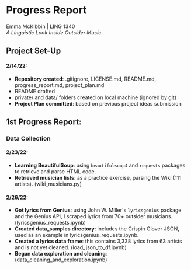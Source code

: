 # Progress Report
Emma McKibbin | LING 1340    
*A Linguistic Look Inside Outsider Music*

## Project Set-Up
#### **2/14/22:**
- **Repository created**: .gitignore, LICENSE.md, README.md, progress_report.md, project_plan.md
- README drafted
- private/ and data/ folders created on local machine (ignored by git)
- **Project Plan committed**: based on previous project ideas submission

## 1st Progress Report:
### Data Collection

#### **2/23/22:**
- **Learning BeautifulSoup**: using `beautifulsoup4` and `requests` packages to retrieve and parse HTML code.
- **Retrieved musician lists**: as a practice exercise, parsing the Wiki (111 artists). (wiki_musicians.py)

#### **2/26/22:**
- **Got lyrics from Genius**: using John W. Miller's `lyricsgenius` package and the Genius API, I scraped lyrics from 70+ outsider musicians. (lyricsgenius_requests.ipynb)
- **Created data_samples directory**: includes the Crispin Glover JSON, used as an example in lyricsgenius_requests.ipynb.
- **Created a lyrics data frame**: this contains 3,338 lyrics from 63 artists and is not yet cleaned.  (load_json_to_df.ipynb)
- **Began data exploration and cleaning**: (data_cleaning_and_exploration.ipynb)
